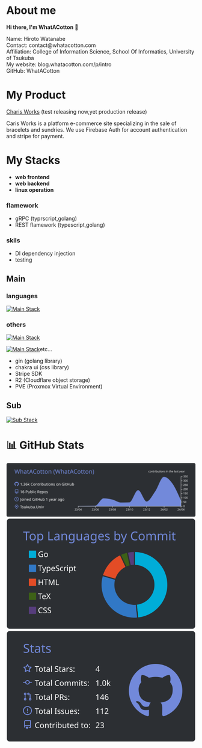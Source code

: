 # About me
**Hi there, I'm WhatACotton** 👋

<p>Name: Hiroto Watanabe<br/>
Contact: contact@whatacotton.com<br/>
Affiliation: College of Information Science, School Of Informatics, University of Tsukuba<br/>
My website: blog.whatacotton.com/p/intro<br/>
GitHub: WhatACotton</p>


# My Product

[Charis Works](https://beta.charis.works) (test releasing now,yet production release)

Caris Works is a platform e-commerce site specializing in the sale of bracelets and sundries. We use Firebase Auth for account authentication and stripe for payment.

# My Stacks
- **web frontend**
- **web backend**
- **linux operation**

### flamework

- gRPC (typrscript,golang)
- REST flamework (typescript,golang)

### skils

- DI dependency injection
- testing


## Main

### languages
[![Main Stack](https://skillicons.dev/icons?i=ts,go)](https://skillicons.dev)

### others
[![Main Stack](https://skillicons.dev/icons?i=arch,linux,next,mysql,firebase,github,githubactions,docker,nginx)](https://skillicons.dev)

[![Main Stack](https://skillicons.dev/icons?i=md,obsidian,react,jest,cloudflare,bun,astro)](https://skillicons.dev)etc...

- gin (golang library)
- chakra ui (css library)
- Stripe SDK
- R2 (Cloudflare object storage)
- PVE (Proxmox Virtual Environment)


## Sub

[![Sub Stack](https://skillicons.dev/icons?i=python,php,cs,java,mui,latex)](https://skillicons.dev)

# 📊 GitHub Stats

![](https://raw.githubusercontent.com/WhatACotton/whatacotton/main/profile-summary-card-output/discord_old_blurple/0-profile-details.svg)
![](https://raw.githubusercontent.com/WhatACotton/whatacotton/main/profile-summary-card-output/discord_old_blurple/2-most-commit-language.svg)
![](https://raw.githubusercontent.com/WhatACotton/whatacotton/main/profile-summary-card-output/discord_old_blurple/3-stats.svg)
